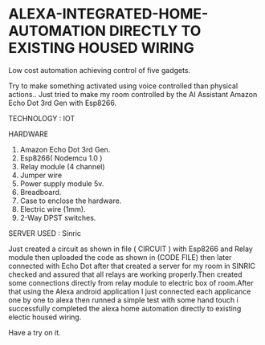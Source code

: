 # ALEXA-INTEGRATED-HOME-AUTOMATION DIRECTLY TO EXISTING HOUSED WIRING
Low cost automation achieving control of five gadgets.

Try to make something activated using voice controlled than physical actions..
Just tried to make my room controlled by the AI Assistant Amazon Echo Dot 3rd Gen with Esp8266.

TECHNOLOGY : IOT

HARDWARE
1) Amazon Echo Dot 3rd Gen.
2) Esp8266( Nodemcu 1.0 )
3) Relay module (4 channel)
4) Jumper wire
5) Power supply module 5v.
6) Breadboard.
7) Case to enclose the hardware.
8) Electric wire (1mm).
9) 2-Way DPST switches.

SERVER USED : Sinric

Just created a circuit as shown in file ( CIRCUIT ) with Esp8266 and Relay module then uploaded the code as shown in (CODE FILE) then later connected with Echo Dot
after that created a server for my room in SINRIC checked and assured that all relays are working properly.Then created some connections  directly from relay module to electric box of room.After that using the Alexa android application I just connected each applicance one by one to alexa then runned a simple test with some hand touch i successfully completed the alexa home automation directly to existing electic housed wiring.

Have a try on it.



